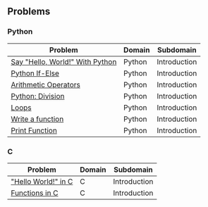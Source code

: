 ## Problems

### Python

| Problem                         | Domain | Subdomain    |
| ------------------------------- | ------ | ------------ |
| [Say "Hello, World!" With Python](https://github.com/otegecmis/problems/blob/main/domains/python/py-hello-world.py)     | Python | Introduction |
| [Python If-Else](https://github.com/otegecmis/problems/blob/main/domains/python/py-if-else.py)                     | Python | Introduction |
| [Arithmetic Operators](https://github.com/otegecmis/problems/blob/main/domains/python/python-arithmetic-operators.py)               | Python | Introduction |
| [Python: Division](https://github.com/otegecmis/problems/blob/main/domains/python/python-division.py)                   | Python | Introduction |
| [Loops](https://github.com/otegecmis/problems/blob/main/domains/python/python-loops.py)                              | Python | Introduction |
| [Write a function](https://github.com/otegecmis/problems/blob/main/domains/python/write-a-function.py)                   | Python | Introduction |
| [Print Function](https://github.com/otegecmis/problems/blob/main/domains/python/python-print.py)                     | Python | Introduction |

### C

| Problem               | Domain | Subdomain    |
| --------------------- | ------ | ------------ |
| ["Hello World!" in C](https://github.com/otegecmis/problems/blob/main/domains/c/hello-world-c.c)       | C      | Introduction |
| [Functions in C](https://github.com/otegecmis/problems/blob/main/domains/c/functions-in-c.c)            | C      | Introduction |
